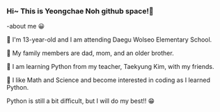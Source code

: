 ### Hi~ This is Yeongchae Noh github space!👋

-about me 😀

🧡 I'm 13-year-old and I am attending Daegu Wolseo Elementary School.

💛 My family members are dad, mom, and an older brother.

💚 I am learning Python from my teacher, Taekyung Kim, with my friends.

💙 I like Math and Science and become interested in coding as I learned Python.

Python is still a bit difficult, but I will do my best!! 😁
